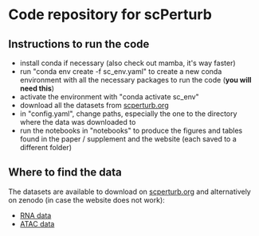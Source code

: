 # Code repository for scPerturb

## Instructions to run the code
- install conda if necessary (also check out mamba, it's way faster)
- run "conda env create -f sc_env.yaml" to create a new conda environment with all the necessary packages to run the code (**you will need this**)
- activate the environment with "conda activate sc_env"
- download all the datasets from [scperturb.org](https://scperturb.org/)
- in "config.yaml", change paths, especially the one to the directory where the data was downloaded to
- run the notebooks in "notebooks" to produce the figures and tables found in the paper / supplement and the website (each saved to a different folder)

## Where to find the data
The datasets are available to download on [scperturb.org](https://scperturb.org/) and alternatively on zenodo (in case the website does not work):
- [RNA data](https://zenodo.org/record/7041849)
- [ATAC data](https://zenodo.org/record/7058382)
